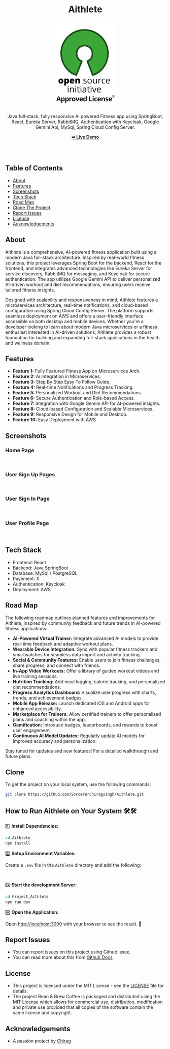<h1 align="center">Aithlete</h1>

<div align="center">

<h2 align="center">
  <a href="LICENSE">
    <img src="https://github.com/SorcererChiragsingh/Aithlete/blob/main/Images/MIT%20License.png" alt="MIT License" />
  </a>
</h2>

<p> 
Java full-stack, fully responsive Ai powered Fitness app using SpringBoot, React, Eureka Server, RabbitMQ, Authentication with Keycloak, Google Gemini Api, MySql, Spring Cloud Config Server.
</p>

<a href="" target="_blank"><strong>➥ Live Demo</strong></a>

</div> <br/><br/>

## Table of Contents

- [About](#about)
- [Features](#features)
- [Screenshots](#screenshots)
- [Tech Stack](#tech-stack)
- [Road Map](#roadmap)
- [Clone The Project](#clone)
- [Report Issues](#report-issues)
- [License](#license)
- [Acknowledgements](#acknowledgements)

## About

Aithlete is a comprehensive, AI-powered fitness application built using a modern Java full-stack architecture. Inspired by real-world fitness solutions, this project leverages Spring Boot for the backend, React for the frontend, and integrates advanced technologies like Eureka Server for service discovery, RabbitMQ for messaging, and Keycloak for secure authentication. The app utilizes Google Gemini API to deliver personalized AI-driven workout and diet recommendations, ensuring users receive tailored fitness insights.

Designed with scalability and responsiveness in mind, Aithlete features a microservices architecture, real-time notifications, and cloud-based configuration using Spring Cloud Config Server. The platform supports seamless deployment on AWS and offers a user-friendly interface accessible on both desktop and mobile devices. Whether you're a developer looking to learn about modern Java microservices or a fitness enthusiast interested in AI-driven solutions, Aithlete provides a robust foundation for building and expanding full-stack applications in the health and wellness domain.


## Features

- **Feature 1:** Fully Featured Fitness App on Microservices Arch.
- **Feature 2:** Ai Integration in Microservices.
- **Feature 3:** Step By Step Easy To Follow Guide.
- **Feature 4:** Real-time Notifications and Progress Tracking.
- **Feature 5:** Personalized Workout and Diet Recommendations.
- **Feature 6:** Secure Authentication and Role-based Access.
- **Feature 7:** Integration with Google Gemini API for AI-powered insights.
- **Feature 8:** Cloud-based Configuration and Scalable Microservices.
- **Feature 9:** Responsive Design for Mobile and Desktop.
- **Feature 10:** Easy Deployment with AWS.

## Screenshots

### Home Page
![]()

### User Sign Up Pages
![]()

### User Sign In Page
![]()

### User Profile Page
![]()



## Tech Stack

- Frontend: React 
- Backend: Java SpringBoot
- Database: MySql / PostgreSQL
- Payement: X
- Authentication: Keycloak
- Deployment: AWS


## Road Map

The following roadmap outlines planned features and improvements for Aithlete, inspired by community feedback and future trends in AI-powered fitness applications:

- **AI-Powered Virtual Trainer:** Integrate advanced AI models to provide real-time feedback and adaptive workout plans.
- **Wearable Device Integration:** Sync with popular fitness trackers and smartwatches for seamless data import and activity tracking.
- **Social & Community Features:** Enable users to join fitness challenges, share progress, and connect with friends.
- **In-App Video Workouts:** Offer a library of guided workout videos and live training sessions.
- **Nutrition Tracking:** Add meal logging, calorie tracking, and personalized diet recommendations.
- **Progress Analytics Dashboard:** Visualize user progress with charts, trends, and achievement badges.
- **Mobile App Release:** Launch dedicated iOS and Android apps for enhanced accessibility.
- **Marketplace for Trainers:** Allow certified trainers to offer personalized plans and coaching within the app.
- **Gamification:** Introduce badges, leaderboards, and rewards to boost user engagement.
- **Continuous AI Model Updates:** Regularly update AI models for improved accuracy and personalization.

Stay tuned for updates and new features! For a detailed walkthrough and future plans.

## Clone

To get the project on your local system, use the following commands:

```bash
git clone https://github.com/SorcererChiragsingh/Aithlete.git
```

## How to Run Aithlete on Your System 🛠🛠

1️⃣ **Install Dependencies:**

```bash
cd Aithlete
npm install
```

2️⃣ **Setup Environment Variables:**

Create a `.env` file in the `Aithlete` directory and add the following:

```env


``` 

3️⃣ **Start the development Server:**

```bash
cd Project_Aithlete
npm run dev
```

<!-- 4️⃣ **Start the Frontend Server:**5️⃣

```bash
cd ../frontend
npm run dev
``` -->

4️⃣ **Open the Application:**

Open [http://localhost:3000](http://localhost:3000) with your browser to see the result. 🚀


 ## Report Issues
- You can report issues on this project using Github issue.
- You can read more about this from [Github Docs](https://docs.github.com/en/issues/tracking-your-work-with-issues/creating-an-issue)

## License

- This project is licensed under the MIT License - see the [LICENSE](https://github.com/SorcererChiragsingh/Aithlete?tab=MIT-1-ov-file) file for details.
- The project Bean & Brew Coffee is packaged and distributed using the [MIT License](https://choosealicense.com/licenses/mit/) which allows for commercial use, distribution, modification and private use provided that all copies of the software contain the same license and copyright.

## Acknowledgements

- A passion project by [Chirag](www.linkedin.com/in/chirag-singh-148993279)
